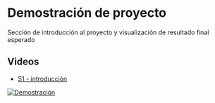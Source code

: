 # Demostración de proyecto

Sección de introducción al proyecto y visualización de resultado final esperado

## Videos
* [S1 - introducción](https://itcgedu-my.sharepoint.com/:v:/g/personal/m21290940_cdguzman_tecnm_mx/EZoXR0Y0yN9DgXwifp-a7pwBRj_hSrO-D5n7n_1-7egwhA?nav=eyJyZWZlcnJhbEluZm8iOnsicmVmZXJyYWxBcHAiOiJPbmVEcml2ZUZvckJ1c2luZXNzIiwicmVmZXJyYWxBcHBQbGF0Zm9ybSI6IldlYiIsInJlZmVycmFsTW9kZSI6InZpZXciLCJyZWZlcnJhbFZpZXciOiJNeUZpbGVzTGlua0NvcHkifX0&e=jjWQfJ)

[![Demostración](./thumbnail.png)](https://itcgedu-my.sharepoint.com/:v:/g/personal/m21290940_cdguzman_tecnm_mx/EZoXR0Y0yN9DgXwifp-a7pwBRj_hSrO-D5n7n_1-7egwhA?nav=eyJyZWZlcnJhbEluZm8iOnsicmVmZXJyYWxBcHAiOiJPbmVEcml2ZUZvckJ1c2luZXNzIiwicmVmZXJyYWxBcHBQbGF0Zm9ybSI6IldlYiIsInJlZmVycmFsTW9kZSI6InZpZXciLCJyZWZlcnJhbFZpZXciOiJNeUZpbGVzTGlua0NvcHkifX0&e=jjWQfJ "Demostración")
